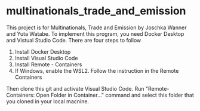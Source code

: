 # multinationals_trade_and_emission
This project is for Multinationals, Trade and Emission by Joschka Wanner and Yuta Watabe.
To implement this program, you need Docker Desktop and Vistual Studio Code. There are four steps to follow

1. Install Docker Desktop
2. Install Visual Studio Code
3. Install Remote - Containers
4. If Windows, enable the WSL2. Follow the instruction in the Remote Containers 

Then clone this git and activate Visual Studio Code. Run "Remote-Containers: Open Folder in Container..." command and select this folder that you cloned in your local macnine.
